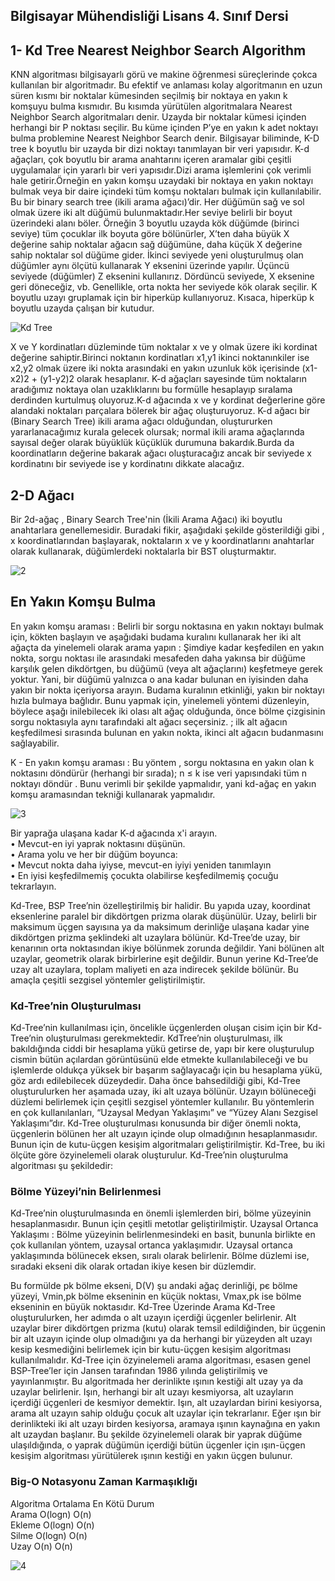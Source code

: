   ## Bilgisayar Mühendisliği Lisans 4. Sınıf Dersi    
   

## 1- Kd Tree Nearest Neighbor Search Algorithm

KNN algoritması bilgisayarlı görü ve makine öğrenmesi süreçlerinde çokca kullanılan bir algoritmadır. Bu efektif ve anlaması kolay algoritmanın en uzun süren kısmı bir noktalar kümesinden seçilmiş bir noktaya en yakın k komşuyu bulma kısmıdır. Bu kısımda yürütülen algoritmalara Nearest Neighbor Search algoritmaları denir.
Uzayda bir noktalar kümesi içinden herhangi bir P noktası seçilir. Bu küme içinden P’ye en yakın k adet noktayı bulma problemine Nearest Neighbor Search denir.
Bilgisayar biliminde, K-D tree k boyutlu bir uzayda bir dizi noktayı tanımlayan bir veri yapısıdır. K-d ağaçları, çok boyutlu bir arama anahtarını içeren aramalar gibi çeşitli uygulamalar için yararlı bir veri yapısıdır.Dizi arama işlemlerini çok verimli hale getirir.Örneğin en yakın komşu uzaydaki bir noktaya en yakın noktayı bulmak veya bir daire içindeki tüm komşu noktaları bulmak için kullanılabilir.
Bu bir binary search tree (ikili arama ağacı)’dir. Her düğümün sağ ve sol olmak üzere iki alt düğümü bulunmaktadır.Her seviye belirli bir boyut üzerindeki alanı böler. Örneğin 3 boyutlu uzayda kök düğümde (birinci seviye) tüm çocuklar ilk boyuta göre bölünürler, X’ten daha büyük X değerine sahip noktalar ağacın sağ düğümüne, daha küçük X değerine sahip noktalar sol düğüme gider. İkinci seviyede yeni oluşturulmuş olan düğümler aynı ölçütü kullanarak Y eksenini üzerinde yapılır. Üçüncü seviyede (düğümler) Z eksenini kullanırız. Dördüncü seviyede, X eksenine geri döneceğiz, vb. Genellikle, orta nokta her seviyede kök olarak seçilir.
K boyutlu uzayı gruplamak için bir  hiperküp kullanıyoruz. Kısaca, hiperküp k boyutlu uzayda çalışan bir kutudur. 

![Kd Tree](https://user-images.githubusercontent.com/56633000/102958032-11b5d800-44ed-11eb-9358-7e8385eca15f.png)  
 
X ve Y kordinatları düzleminde tüm noktalar x ve y olmak üzere iki kordinat değerine sahiptir.Birinci noktanın kordinatları x1,y1 ikinci noktanınkiler ise x2,y2 olmak üzere iki nokta arasındaki en yakın uzunluk kök içerisinde (x1-x2)2 + (y1-y2)2 olarak hesaplanır.
K-d ağaçları sayesinde tüm noktaların aradığımız noktaya olan uzaklıklarını bu formülle hesaplayıp sıralama derdinden kurtulmuş oluyoruz.K-d ağacında x ve y kordinat değerlerine göre alandaki noktaları parçalara bölerek bir ağaç oluşturuyoruz.
K-d ağacı  bir (Binary Search Tree) ikili arama ağacı olduğundan, oluştururken yararlanacağımız kurala gelecek olursak; normal ikili arama ağaçlarında sayısal değer olarak büyüklük küçüklük durumuna bakardık.Burda da koordinatların değerine bakarak ağacı oluşturacağız ancak bir seviyede x kordinatını bir seviyede ise y kordinatını dikkate alacağız.


## 2-D Ağacı

Bir  2d-ağaç  , Binary Search Tree'nin (İkili Arama Ağacı)  iki boyutlu anahtarlara genellemesidir.
Buradaki fikir, aşağıdaki şekilde gösterildiği gibi , x koordinatlarından başlayarak, noktaların x ve  y koordinatlarını anahtarlar olarak  kullanarak, düğümlerdeki noktalarla bir BST oluşturmaktır.

![2](https://user-images.githubusercontent.com/56633000/102958328-a7516780-44ed-11eb-8e59-3e9c846d5082.png)  


## En Yakın Komşu Bulma 
En yakın komşu araması :  Belirli bir sorgu noktasına en yakın noktayı bulmak için, kökten başlayın ve aşağıdaki budama kuralını kullanarak her iki alt ağaçta da yinelemeli olarak arama yapın : Şimdiye kadar keşfedilen en yakın nokta, sorgu noktası ile arasındaki mesafeden daha yakınsa bir düğüme karşılık gelen dikdörtgen, bu düğümü (veya alt ağaçlarını) keşfetmeye gerek yoktur. Yani, bir düğümü yalnızca o ana kadar bulunan en iyisinden daha yakın bir nokta içeriyorsa arayın. Budama kuralının etkinliği, yakın bir noktayı hızla bulmaya bağlıdır. Bunu yapmak için, yinelemeli yöntemi düzenleyin, böylece aşağı inilebilecek iki olası alt ağaç olduğunda, önce bölme çizgisinin sorgu noktasıyla aynı tarafındaki alt ağacı seçersiniz. ; ilk alt ağacın keşfedilmesi sırasında bulunan en yakın nokta, ikinci alt ağacın budanmasını sağlayabilir.



K - En yakın komşu araması : Bu yöntem  , sorgu noktasına en yakın olan k noktasını döndürür  (herhangi bir sırada); n  ≤  k  ise veri yapısındaki tüm  n noktayı  döndür . Bunu verimli bir şekilde yapmalıdır, yani kd-ağaç en yakın komşu aramasından tekniği kullanarak yapmalıdır.



![3](https://user-images.githubusercontent.com/56633000/102958522-221a8280-44ee-11eb-923f-9d230393df94.png)  
 

Bir yaprağa ulaşana kadar K-d ağacında x'i arayın.  
• Mevcut-en iyi yaprak noktasını düşünün.  
• Arama yolu ve her bir düğüm boyunca:   
•	Mevcut nokta daha iyiyse, mevcut-en iyiyi yeniden tanımlayın  
•	En iyisi keşfedilmemiş çocukta olabilirse keşfedilmemiş çocuğu tekrarlayın.  

Kd-Tree, BSP Tree’nin özelleştirilmiş bir halidir. Bu yapıda uzay, koordinat eksenlerine paralel bir dikdörtgen prizma olarak düşünülür. Uzay, belirli bir maksimum üçgen sayısına ya da maksimum derinliğe ulaşana kadar yine dikdörtgen prizma şeklindeki alt uzaylara bölünür. Kd-Tree’de uzay, bir kenarının orta noktasından ikiye bölünmek zorunda değildir. Yani bölünen alt uzaylar, geometrik olarak birbirlerine eşit değildir. Bunun yerine Kd-Tree’de uzay alt uzaylara, toplam maliyeti en aza indirecek şekilde bölünür. Bu amaçla çeşitli sezgisel yöntemler geliştirilmiştir.  

### Kd-Tree’nin Oluşturulması
Kd-Tree’nin kullanılması için, öncelikle üçgenlerden oluşan cisim için bir Kd-Tree’nin oluşturulması gerekmektedir. KdTree’nin oluşturulması, ilk bakıldığında ciddi bir hesaplama yükü getirse de, yapı bir kere oluşturulup cismin bütün açılardan görüntüsünü elde etmekte kullanılabileceği ve bu işlemlerde oldukça yüksek bir başarım sağlayacağı için bu hesaplama yükü, göz ardı edilebilecek düzeydedir. Daha önce bahsedildiği gibi, Kd-Tree oluşturulurken her aşamada uzay, iki alt uzaya bölünür. Uzayın bölüneceği düzlemi belirlemek için çeşitli sezgisel yöntemler kullanılır. Bu yöntemlerin en çok kullanılanları, “Uzaysal Medyan Yaklaşımı” ve “Yüzey Alanı Sezgisel Yaklaşımı”dır. Kd-Tree oluşturulması konusunda bir diğer önemli nokta, üçgenlerin bölünen her alt uzayın içinde olup olmadığının hesaplanmasıdır. Bunun için de kutu-üçgen kesişim algoritmaları geliştirilmiştir. Kd-Tree, bu iki ölçüte göre özyinelemeli olarak oluşturulur.
 Kd-Tree’nin oluşturulma algoritması şu şekildedir:

 
### Bölme Yüzeyi’nin Belirlenmesi
Kd-Tree’nin oluşturulmasında en önemli işlemlerden biri, bölme yüzeyinin hesaplanmasıdır. Bunun için çeşitli metotlar geliştirilmiştir. 
Uzaysal Ortanca Yaklaşımı : Bölme yüzeyinin belirlenmesindeki en basit, bununla birlikte en çok kullanılan yöntem, uzaysal ortanca yaklaşımıdır. Uzaysal ortanca yaklaşımında bölünecek eksen, sıralı olarak belirlenir. Bölme düzlemi ise, sıradaki ekseni dik olarak ortadan ikiye kesen bir düzlemdir.

 
Bu formülde pk bölme ekseni, D(V) şu andaki ağaç derinliği, pє bölme yüzeyi, Vmin,pk bölme ekseninin en küçük noktası, Vmax,pk ise bölme ekseninin en büyük noktasıdır.
Kd-Tree Üzerinde Arama
Kd-Tree oluşturulurken, her adımda o alt uzayın içerdiği üçgenler belirlenir. Alt uzaylar birer dikdörtgen prizma (kutu) olarak temsil edildiğinden, bir üçgenin bir alt uzayın içinde olup olmadığını ya da herhangi bir yüzeyden alt uzayı kesip kesmediğini belirlemek için bir kutu-üçgen kesişim algoritması kullanılmalıdır.
Kd-Tree için özyinelemeli arama algoritması, esasen genel BSP-Tree’ler için Jansen tarafından 1986 yılında geliştirilmiş ve yayınlanmıştır. Bu algoritmada her derinlikte ışının kestiği alt uzay ya da uzaylar belirlenir. Işın, herhangi bir alt uzayı kesmiyorsa, alt uzayların içerdiği üçgenleri de kesmiyor demektir. Işın, alt uzaylardan birini kesiyorsa, arama alt uzayın sahip olduğu çocuk alt uzaylar için tekrarlanır. Eğer ışın bir derinlikteki iki alt uzayı birden kesiyorsa, aramaya ışının kaynağına en yakın alt uzaydan başlanır. Bu şekilde özyinelemeli olarak bir yaprak düğüme ulaşıldığında, o yaprak düğümün içerdiği bütün üçgenler için ışın-üçgen kesişim algoritması yürütülerek ışının kestiği en yakın üçgen bulunur.



### Big-O Notasyonu Zaman Karmaşıklığı  
Algoritma      Ortalama         En Kötü Durum  
Arama		    O(logn)	    O(n)  
Ekleme	    O(logn)    	O(n)  
Silme		    O(logn)	    O(n)  
Uzay		    O(n)		    O(n)  

  

![4](https://user-images.githubusercontent.com/56633000/102960933-234eae00-44f4-11eb-8bc5-44d4167f84fe.png)  

